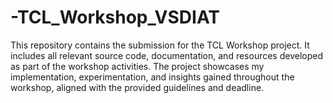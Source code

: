 # -TCL_Workshop_VSDIAT
This repository contains the submission for the TCL Workshop project. It includes all relevant source code, documentation, and resources developed as part of the workshop activities. The project showcases my implementation, experimentation, and insights gained throughout the workshop, aligned with the provided guidelines and deadline.
